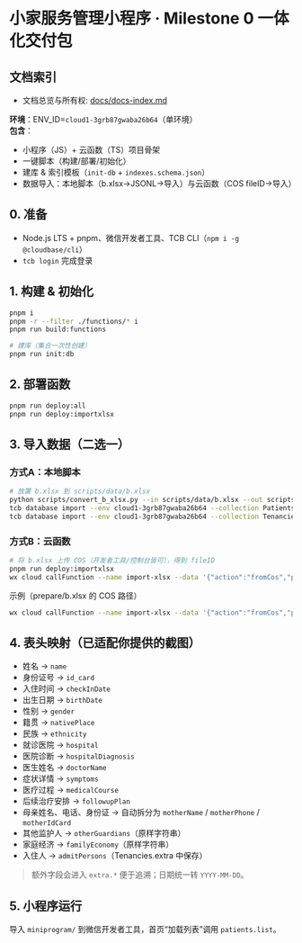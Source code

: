
# 小家服务管理小程序 · Milestone 0 一体化交付包

## 文档索引
- 文档总览与所有权: [docs/docs-index.md](docs/docs-index.md)

**环境**：ENV_ID=`cloud1-3grb87gwaba26b64`（单环境）  
**包含**：
- 小程序（JS）+ 云函数（TS）项目骨架
- 一键脚本（构建/部署/初始化）
- 建库 & 索引模板（`init-db` + `indexes.schema.json`）
- 数据导入：本地脚本（b.xlsx→JSONL→导入）与云函数（COS fileID→导入）

## 0. 准备
- Node.js LTS + pnpm、微信开发者工具、TCB CLI（`npm i -g @cloudbase/cli`）
- `tcb login` 完成登录

## 1. 构建 & 初始化
```bash
pnpm i
pnpm -r --filter ./functions/* i
pnpm run build:functions

# 建库（集合一次性创建）
pnpm run init:db
```

## 2. 部署函数
```bash
pnpm run deploy:all
pnpm run deploy:importxlsx
```

## 3. 导入数据（二选一）

### 方式A：本地脚本
```bash
# 放置 b.xlsx 到 scripts/data/b.xlsx
python scripts/convert_b_xlsx.py --in scripts/data/b.xlsx --out scripts/out
tcb database import --env cloud1-3grb87gwaba26b64 --collection Patients  --file scripts/out/patients.jsonl
tcb database import --env cloud1-3grb87gwaba26b64 --collection Tenancies --file scripts/out/tenancies.jsonl
```

### 方式B：云函数
```bash
# 将 b.xlsx 上传 COS（开发者工具/控制台皆可），得到 fileID
pnpm run deploy:importxlsx
wx cloud callFunction --name import-xlsx --data '{"action":"fromCos","payload":{"fileID":"<fileID>"}}'
```

示例（prepare/b.xlsx 的 COS 路径）
```bash
wx cloud callFunction --name import-xlsx --data '{"action":"fromCos","payload":{"fileID":"cloud://cloud1-3grb87gwaba26b64.636c-cloud1-3grb87gwaba26b64-1374503701/b.xlsx"}}'
```

## 4. 表头映射（已适配你提供的截图）

- 姓名 → `name`
- 身份证号 → `id_card`
- 入住时间 → `checkInDate`
- 出生日期 → `birthDate`
- 性别 → `gender`
- 籍贯 → `nativePlace`
- 民族 → `ethnicity`
- 就诊医院 → `hospital`
- 医院诊断 → `hospitalDiagnosis`
- 医生姓名 → `doctorName`
- 症状详情 → `symptoms`
- 医疗过程 → `medicalCourse`
- 后续治疗安排 → `followupPlan`
- 母亲姓名、电话、身份证 → 自动拆分为 `motherName` / `motherPhone` / `motherIdCard`
- 其他监护人 → `otherGuardians`（原样字符串）
- 家庭经济 → `familyEconomy`（原样字符串）
- 入住人 → `admitPersons`（Tenancies.extra 中保存）

> 额外字段会进入 `extra.*` 便于追溯；日期统一转 `YYYY-MM-DD`。

## 5. 小程序运行
导入 `miniprogram/` 到微信开发者工具，首页“加载列表”调用 `patients.list`。
